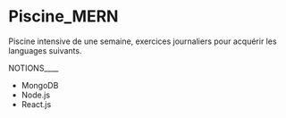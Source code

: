 # Piscine_MERN
Piscine intensive de une semaine, exercices journaliers pour acquérir les languages suivants.

NOTIONS____
* MongoDB
* Node.js
* React.js
